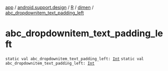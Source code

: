 [app](../../../index.md) / [android.support.design](../../index.md) / [R](../index.md) / [dimen](index.md) / [abc_dropdownitem_text_padding_left](.)

# abc_dropdownitem_text_padding_left

`static val abc_dropdownitem_text_padding_left: `[`Int`](https://kotlinlang.org/api/latest/jvm/stdlib/kotlin/-int/index.html)
`static val abc_dropdownitem_text_padding_left: `[`Int`](https://kotlinlang.org/api/latest/jvm/stdlib/kotlin/-int/index.html)